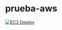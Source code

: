 # prueba-aws

[![EC2 Deploy](https://github.com/04mg/prueba-aws/actions/workflows/deploy.yml/badge.svg)](https://github.com/04mg/prueba-aws/actions/workflows/deploy.yml)